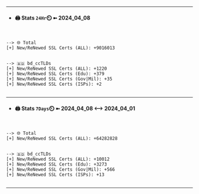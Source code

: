 

---
- #### 🖨️ **Stats** `24Hr`⏲️ ➼ 2024_04_08
```console


--> 🌐 Total
[+] New/ReNewed SSL Certs (ALL): +9016013


--> 🇧🇩 bd_ccTLDs
[+] New/ReNewed SSL Certs (ALL): +1220
[+] New/ReNewed SSL Certs (Edu): +379
[+] New/ReNewed SSL Certs (Gov|Mil): +35
[+] New/ReNewed SSL Certs (ISPs): +2


```

---
- #### 🖨️ **Stats** `7Days`⏲️ ➼ 2024_04_08 <--> 2024_04_01
```console


--> 🌐 Total
[+] New/ReNewed SSL Certs (ALL): +64282828


--> 🇧🇩 bd_ccTLDs
[+] New/ReNewed SSL Certs (ALL): +10012
[+] New/ReNewed SSL Certs (Edu): +3273
[+] New/ReNewed SSL Certs (Gov|Mil): +566
[+] New/ReNewed SSL Certs (ISPs): +13


```

---


